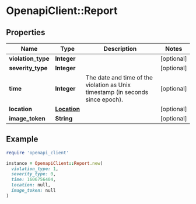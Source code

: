 # OpenapiClient::Report

## Properties

| Name | Type | Description | Notes |
| ---- | ---- | ----------- | ----- |
| **violation_type** | **Integer** |  | [optional] |
| **severity_type** | **Integer** |  | [optional] |
| **time** | **Integer** | The date and time of the violation as Unix timestamp (in seconds since epoch). | [optional] |
| **location** | [**Location**](Location.md) |  | [optional] |
| **image_token** | **String** |  | [optional] |

## Example

```ruby
require 'openapi_client'

instance = OpenapiClient::Report.new(
  violation_type: 1,
  severity_type: 0,
  time: 1606756404,
  location: null,
  image_token: null
)
```

